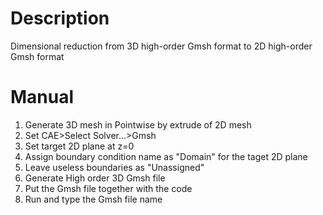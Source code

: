# Description
Dimensional reduction from 3D high-order Gmsh format to 2D high-order Gmsh format

# Manual
1. Generate 3D mesh in Pointwise by extrude of 2D mesh
2. Set CAE>Select Solver...>Gmsh
3. Set target 2D plane at z=0
4. Assign boundary condition name as "Domain" for the taget 2D plane
5. Leave useless boundaries as "Unassigned"
6. Generate High order 3D Gmsh file
7. Put the Gmsh file together with the code
8. Run and type the Gmsh file name
